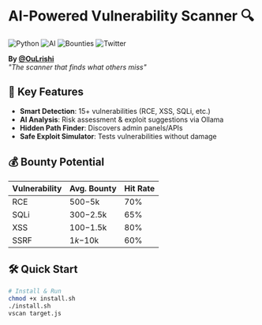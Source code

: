 # AI-Powered Vulnerability Scanner 🔍

![Python](https://img.shields.io/badge/Python-3.8+-blue)
![AI](https://img.shields.io/badge/AI-Ollama_Integrated-green)
![Bounties](https://img.shields.io/badge/Bounty_Optimized-$$$-yellow)
![Twitter](https://img.shields.io/twitter/follow/OuLrishi?style=social)

**By [@OuLrishi](https://x.com/OuLrishi)**  
*"The scanner that finds what others miss"*

## 🚀 Key Features
- **Smart Detection**: 15+ vulnerabilities (RCE, XSS, SQLi, etc.)
- **AI Analysis**: Risk assessment & exploit suggestions via Ollama
- **Hidden Path Finder**: Discovers admin panels/APIs
- **Safe Exploit Simulator**: Tests vulnerabilities without damage

## 💰 Bounty Potential
| Vulnerability  | Avg. Bounty | Hit Rate |
|----------------|------------|----------|
| RCE           | $500-$5k   | 70%      |
| SQLi          | $300-$2.5k | 65%      | 
| XSS           | $100-$1.5k | 80%      |
| SSRF          | $1k-$10k   | 60%      |

## 🛠️ Quick Start
```bash
# Install & Run
chmod +x install.sh
./install.sh
vscan target.js
